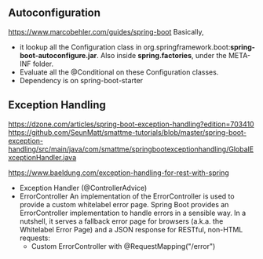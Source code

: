 ## Autoconfiguration
https://www.marcobehler.com/guides/spring-boot
Basically, 
- it lookup all the Configuration class in org.springframework.boot:**spring-boot-autoconfigure.jar**. Also inside **spring.factories**, under the META-INF folder.
- Evaluate all the @Conditional on these Configuration classes.
- Dependency is on spring-boot-starter

## Exception Handling  
https://dzone.com/articles/spring-boot-exception-handling?edition=703410  
https://github.com/SeunMatt/smattme-tutorials/blob/master/spring-boot-exception-handling/src/main/java/com/smattme/springbootexceptionhandling/GlobalExceptionHandler.java  

https://www.baeldung.com/exception-handling-for-rest-with-spring  

- Exception Handler (@ControllerAdvice)
- ErrorController
  An implementation of the ErrorController is used to provide a custom whitelabel error page.
  Spring Boot provides an ErrorController implementation to handle errors in a sensible way. In a nutshell, it serves a fallback error page for browsers (a.k.a. the Whitelabel Error Page) and a JSON response for RESTful, non-HTML requests:
  - Custom ErrorController with @RequestMapping("/error")

